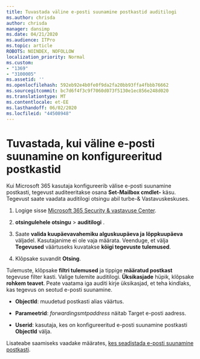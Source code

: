 ```yaml
---
title: Tuvastada väline e-posti suunamine postkastid auditilogi
ms.author: chrisda
author: chrisda
manager: dansimp
ms.date: 04/21/2020
ms.audience: ITPro
ms.topic: article
ROBOTS: NOINDEX, NOFOLLOW
localization_priority: Normal
ms.custom:
- "1369"
- "3100005"
ms.assetid: ''
ms.openlocfilehash: 592eb92e4b0fe0f9da2fa20bb93ffa4fbbb76662
ms.sourcegitcommit: bc7d6f4f3c9f7060d073f5130e1ec856e248d020
ms.translationtype: MT
ms.contentlocale: et-EE
ms.lasthandoff: 06/02/2020
ms.locfileid: "44508948"
---
```

# <a name="identify-when-external-email-forwarding-is-configured-on-mailboxes"></a>Tuvastada, kui väline e-posti suunamine on konfigureeritud postkastid

Kui Microsoft 365 kasutaja konfigureerib välise e-posti suunamine postkasti, tegevust auditeeritakse osana **Set-Mailbox cmdlet-** käsu. Tegevust saate vaadata auditilogi otsingu abil turbe-& Vastavuskeskuses.

1. Logige sisse [Microsoft 365 Security & vastavuse Center](https://protection.office.com/).

2. **otsingulehele otsingu**  >  **auditilogi** .

3. Saate **valida kuupäevavahemiku alguskuupäeva ja** **lõppkuupäeva** väljadel. Kasutajanime ei ole vaja määrata. Veenduge, et välja **Tegevused** väärtuseks kuvatakse **kõigi tegevuste tulemused**.

4. Klõpsake suvandit **Otsing**.

Tulemuste, klõpsake **filtri tulemused** ja tippige **määratud postkast** tegevuse filter kasti. Valige tulemite auditilogi. **Üksikasjade** hüpik, klõpsake **rohkem teavet**. Peate vaatama iga auditi kirje üksikasjad, et teha kindlaks, kas tegevus on seotud e-posti suunamine.

- **ObjectId**: muudetud postkasti alias väärtus.

- **Parameetrid**: _forwardingsmtpaddress_ näitab Target e-posti aadress.

- **Userid**: kasutaja, kes on konfigureeritud e-posti suunamine postkasti **ObjectId** välja.

Lisateabe saamiseks vaadake määrates, [kes seadistada e-posti suunamine postkasti](https://docs.microsoft.com/microsoft-365/compliance/auditing-troubleshooting-scenarios#determine-who-set-up-email-forwarding-for-a-mailbox).
